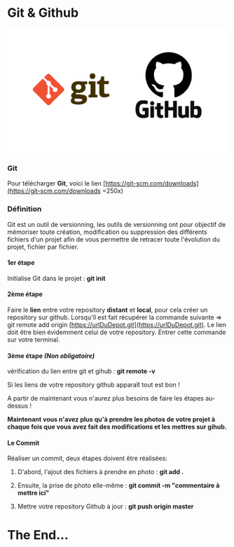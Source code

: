 # Git & Github

![Image Git](Image1.png)

### Git

Pour télécharger **Git**, voici le lien [https://git-scm.com/downloads](https://git-scm.com/downloads =250x)

### Définition 

Git est un outil de versionning, les outils de versionning ont pour objectif de mémoriser toute création, modification ou suppression des différents fichiers d'un projet afin de vous permettre de retracer toute l'évolution du projet, fichier par fichier. 

#### 1er étape

Initialise Git dans le projet : **git init**

#### 2ème étape

Faire le **lien** entre votre repository **distant** et **local**, pour cela créer un repository sur github. Lorsqu'il est fait récupérer la commande suivante => git remote add origin [https://urlDuDepot.git](https://urlDuDepot.git). Le lien doit être bien évidemment celui de votre repository. Entrer cette commande sur votre terminal.

#### 3ème étape *(Non obligatoire)*

vérification du lien entre git et gihub : **git remote -v**

Si les liens de votre repository github apparaît tout est bon !

A partir de maintenant vous n'aurez plus besoins de faire les étapes au-dessus !

**Maintenant vous n'avez plus qu'à prendre les photos de votre projet à chaque fois que vous avez fait des modifications et les mettres sur gihub.**

#### Le Commit

Réaliser un commit, deux étapes doivent être réalisées:

1. D'abord, l'ajout des fichiers à prendre en photo : **git add .**

2. Ensuite, la prise de photo elle-même : **git commit -m "commentaire à mettre ici"**

3. Mettre votre repository Github à jour : **git push origin master**

# The End...
